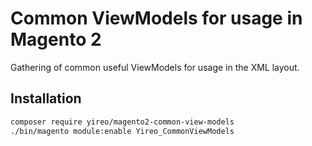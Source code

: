 # Common ViewModels for usage in Magento 2
Gathering of common useful ViewModels for usage in the XML layout.

## Installation
```bash
composer require yireo/magento2-common-view-models
./bin/magento module:enable Yireo_CommonViewModels
```

